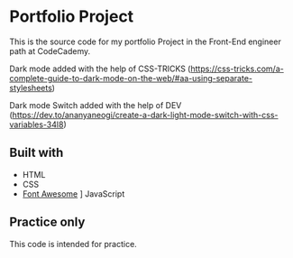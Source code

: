 # Portfolio Project

This is the source code for my portfolio Project in the Front-End engineer path at CodeCademy.

Dark mode added with the help of CSS-TRICKS (https://css-tricks.com/a-complete-guide-to-dark-mode-on-the-web/#aa-using-separate-stylesheets)

Dark mode Switch added with the help of DEV (https://dev.to/ananyaneogi/create-a-dark-light-mode-switch-with-css-variables-34l8)

## Built with

* HTML
* CSS
* [Font Awesome](https://fontawesome.com/)
] JavaScript

## Practice only

This code is intended for practice.


